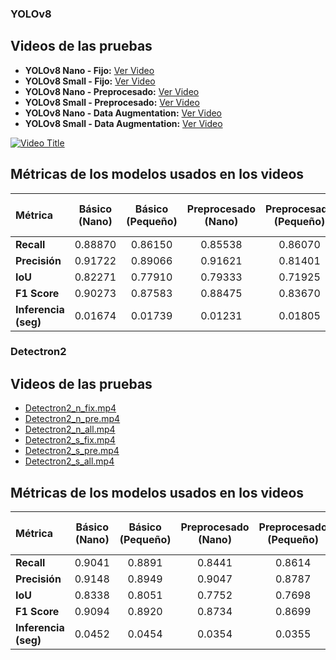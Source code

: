 ### YOLOv8

## Videos de las pruebas

- **YOLOv8 Nano - Fijo:** [Ver Video](https://youtu.be/Y-SiBJKqvGo)
- **YOLOv8 Small - Fijo:** [Ver Video](https://youtu.be/vAMzdMGJsvg)
- **YOLOv8 Nano - Preprocesado:** [Ver Video](https://youtu.be/2jJWQbW_w84)
- **YOLOv8 Small - Preprocesado:** [Ver Video](https://youtu.be/JfWe1RgWytU)
- **YOLOv8 Nano - Data Augmentation:** [Ver Video](https://youtu.be/C0gjKuo4kXY)
- **YOLOv8 Small - Data Augmentation:** [Ver Video](https://youtu.be/gNJdepY94D8)

[![Video Title](https://img.youtube.com/vi/VIDEO_ID/0.jpg)](https://youtu.be/gNJdepY94D8)


## Métricas de los modelos usados en los videos

| **Métrica**         | **Básico (Nano)** | **Básico (Pequeño)** | **Preprocesado (Nano)** | **Preprocesado (Pequeño)** | **Data Augmentation (Nano)** | **Data Augmentation (Pequeño)** |
|:--------------------|:-----------------:|:--------------------:|:-----------------------:|:--------------------------:|:----------------------------:|:------------------------------:|
| **Recall**          |      0.88870      |        0.86150       |        0.85538          |         0.86070             |            0.90914           |            0.88452             |
| **Precisión**       |      0.91722      |        0.89066       |        0.91621          |         0.81401             |            0.88694           |            0.84628             |
| **IoU**             |      0.82271      |        0.77910       |        0.79333          |         0.71925             |            0.81472           |            0.77038             |
| **F1 Score**        |      0.90273      |        0.87583       |        0.88475          |         0.83670             |            0.89790           |            0.83854             |
| **Inferencia (seg)**  |      0.01674      |        0.01739       |        0.01231          |         0.01805             |            0.01226           |            0.01541             |


### Detectron2

## Videos de las pruebas

- [Detectron2_n_fix.mp4](./Detectron2/Detectron2_n_fix.mp4)
- [Detectron2_n_pre.mp4](./Detectron2/Detectron2_n_pre.mp4)
- [Detectron2_n_all.mp4](./Detectron2/Detectron2_n_all.mp4)
- [Detectron2_s_fix.mp4](./Detectron2/Detectron2_s_fix.mp4)
- [Detectron2_s_pre.mp4](./Detectron2/Detectron2_s_pre.mp4)
- [Detectron2_s_all.mp4](./Detectron2/Detectron2_s_all.mp4)

## Métricas de los modelos usados en los videos

| **Métrica**         | **Básico (Nano)** | **Básico (Pequeño)** | **Preprocesado (Nano)** | **Preprocesado (Pequeño)** | **Data Augmentation (Nano)** | **Data Augmentation (Pequeño)** |
|:--------------------|:-----------------:|:--------------------:|:-----------------------:|:--------------------------:|:----------------------------:|:------------------------------:|
| **Recall**          |      0.9041       |        0.8891        |        0.8441           |         0.8614              |            0.8906            |            0.8931              |
| **Precisión**       |      0.9148       |        0.8949        |        0.9047           |         0.8787              |            0.9083            |            0.9016              |
| **IoU**             |      0.8338       |        0.8051        |        0.7752           |         0.7698              |            0.8171            |            0.8138              |
| **F1 Score**        |      0.9094       |        0.8920        |        0.8734           |         0.8699              |            0.8993            |            0.8973              |
| **Inferencia (seg)**  |      0.0452       |        0.0454        |        0.0354           |         0.0355              |            0.0352            |            0.0356              |
